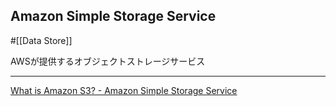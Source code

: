 ## Amazon Simple Storage Service

#[[Data Store]]

AWSが提供するオブジェクトストレージサービス

---

[What is Amazon S3? - Amazon Simple Storage Service](https://docs.aws.amazon.com/AmazonS3/latest/userguide/Welcome.html)
